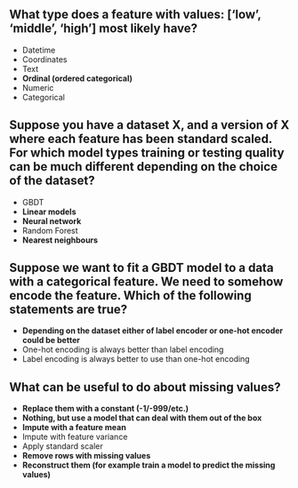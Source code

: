 
## What type does a feature with values: [‘low’, ‘middle’, ‘high’] most likely have?

* Datetime
* Coordinates
* Text
* **Ordinal (ordered categorical)**
* Numeric
* Categorical

## Suppose you have a dataset X, and a version of X where each feature has been standard scaled. For which model types training or testing quality can be much different depending on the choice of the dataset?


* GBDT
* **Linear models**
* **Neural network**
* Random Forest
* **Nearest neighbours**

## Suppose we want to fit a GBDT model to a data with a categorical feature. We need to somehow encode the feature. Which of the following statements are true?


* **Depending on the dataset either of label encoder or one-hot encoder could be better**
* One-hot encoding is always better than label encoding
* Label encoding is always better to use than one-hot encoding

## What can be useful to do about missing values?

* **Replace them with a constant (-1/-999/etc.)**
* **Nothing, but use a model that can deal with them out of the box**
* **Impute with a feature mean**
* Impute with feature variance
* Apply standard scaler
* **Remove rows with missing values**
* **Reconstruct them (for example train a model to predict the missing values)**